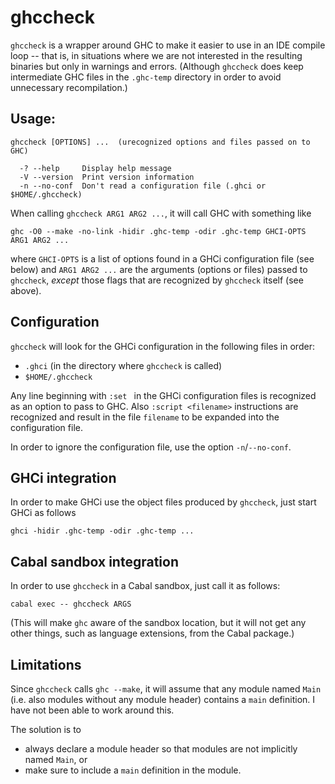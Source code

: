 # ghccheck



`ghccheck` is a wrapper around GHC to make it easier to use in an IDE compile loop -- that is, in situations where we are not interested in the resulting binaries but only in warnings and errors. (Although `ghccheck` does keep intermediate GHC files in the `.ghc-temp` directory in order to avoid unnecessary recompilation.)



Usage:
----------------------------------------------------------------------------------------------------

~~~~~~~~~~~~~~~~~~~~~~~~~~~~~~~~~~~~~~~~
ghccheck [OPTIONS] ...  (urecognized options and files passed on to GHC)

  -? --help     Display help message
  -V --version  Print version information
  -n --no-conf  Don't read a configuration file (.ghci or $HOME/.ghccheck)
~~~~~~~~~~~~~~~~~~~~~~~~~~~~~~~~~~~~~~~~

When calling `ghccheck ARG1 ARG2 ...`, it will call GHC with something like

    ghc -O0 --make -no-link -hidir .ghc-temp -odir .ghc-temp GHCI-OPTS ARG1 ARG2 ...

where `GHCI-OPTS` is a list of options found in a GHCi configuration file (see below) and `ARG1 ARG2 ...` are the arguments (options or files) passed to `ghccheck`, *except* those flags that are recognized by `ghccheck` itself (see above).



Configuration
----------------------------------------------------------------------------------------------------

`ghccheck` will look for the GHCi configuration in the following files in order:

  * `.ghci` (in the directory where `ghccheck` is called)
  * `$HOME/.ghccheck`

Any line beginning with `:set ` in the GHCi configuration files is recognized as an option to pass to GHC. Also `:script <filename>` instructions are recognized and result in the file `filename` to be expanded into the configuration file.

In order to ignore the configuration file, use the option `-n`/`--no-conf`.



GHCi integration
----------------------------------------------------------------------------------------------------

In order to make GHCi use the object files produced by `ghccheck`, just start GHCi as follows

    ghci -hidir .ghc-temp -odir .ghc-temp ...



Cabal sandbox integration
----------------------------------------------------------------------------------------------------

In order to use `ghccheck` in a Cabal sandbox, just call it as follows:

    cabal exec -- ghccheck ARGS

(This will make `ghc` aware of the sandbox location, but it will not get any other things, such as language extensions, from the Cabal package.)



Limitations
----------------------------------------------------------------------------------------------------

Since `ghccheck` calls `ghc --make`, it will assume that any module named `Main` (i.e. also modules without any module header) contains a `main` definition. I have not been able to work around this.

The solution is to

  * always declare a module header so that modules are not implicitly named `Main`, or
  * make sure to include a `main` definition in the module.

